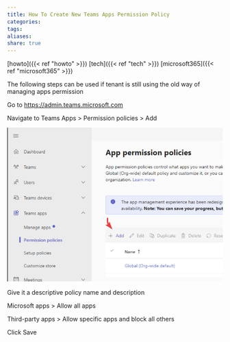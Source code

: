 ```yaml
---
title: How To Create New Teams Apps Permission Policy
categories: 
tags: 
aliases: 
share: true
---
```

[howto]({{< ref "howto" >}}) [tech]({{< ref "tech" >}}) [microsoft365]({{< ref "microsoft365" >}})

The following steps can be used if tenant is still using the old way of managing apps permission

Go to https://admin.teams.microsoft.com

Navigate to Teams Apps > Permission policies > Add

![teams-app-permission-policies.png](/images/teams-app-permission-policies.png)

Give it a descriptive policy name and description

Microsoft apps > Allow all apps

Third-party apps > Allow specific apps and block all others

Click Save

